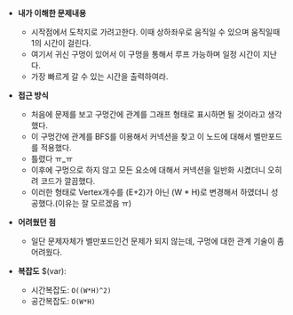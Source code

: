 - **내가 이해한 문제내용**
  - 시작점에서 도착지로 가려고한다. 이때 상하좌우로 움직일 수 있으며 움직일때 1의 시간이 걸린다.
  - 여기서 귀신 구멍이 있어서 이 구멍을 통해서 루프 가능하며 일정 시간이 지난다.
  - 가장 빠르게 갈 수 있는 시간을 출력하여라.

- **접근 방식**
  - 처음에 문제를 보고 구멍간에 관계를 그래프 형태로 표시하면 될 것이라고 생각했다.
  - 이 구멍간에 관계를 BFS를 이용해서 커넥션을 찾고 이 노드에 대해서 벨만포드를 적용했다.
  - 틀렸다 ㅠ_ㅠ
  - 이후에 구멍으로 하지 않고 모든 요소에 대해서 커넥션을 일반화 시켰더니 오히려 코드가 깔끔했다.
  - 이러한 형태로 Vertex개수를 (E+2)가 아닌 (W * H)로 변경해서 하였더니 성공했다.(이유는 잘 모르겠음 ㅠ)

- **어려웠던 점**
  - 일단 문제자체가 벨만포드인건 문제가 되지 않는데, 구멍에 대한 관계 기술이 좀 어려웠다.

- **복잡도**
  $(var):
  - 시간복잡도: `O((W*H)^2)`
  - 공간복잡도: `O(W*H)`
